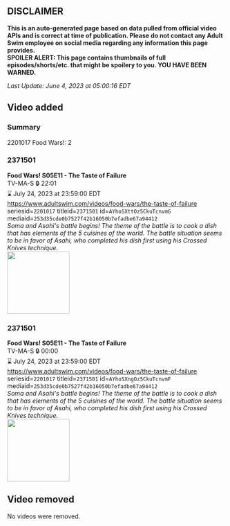 ## DISCLAIMER
**This is an auto-generated page based on data pulled from official video APIs and is correct at time of publication. Please do not contact any Adult Swim employee on social media regarding any information this page provides.**  
**SPOILER ALERT: This page contains thumbnails of full episodes/shorts/etc. that might be spoilery to you. YOU HAVE BEEN WARNED.**  

_Last Update: June 4, 2023 at 05:00:16 EDT_
## Video added
### Summary
2201017 Food Wars!: 2  
### 2371501
**Food Wars! S05E11 - The Taste of Failure**  
TV-MA-S 🔒 22:01  
⌛ July 24, 2023 at 23:59:00 EDT  
https://www.adultswim.com/videos/food-wars/the-taste-of-failure  
seriesid=`2201017` titleid=`2371501` id=`AYhoSXttOz5CkuTcnvmG` mediaid=`253d35cde0b7527f42b16050b7efadbe67a94412`  
_Soma and Asahi's battle begins! The theme of the battle is to cook a dish that has elements of the 5 cuisines of the world. The battle situation seems to be in favor of Asahi, who completed his dish first using his Crossed Knives technique._  
<a href="https://media.cdn.adultswim.com/uploads/20230603/thumbnails/2_23631113145-aslogothumbnail.png"><img src="https://media.cdn.adultswim.com/uploads/20230603/thumbnails/2_23631113145-aslogothumbnail.png" height="144px" /></a>
### 2371501
**Food Wars! S05E11 - The Taste of Failure**  
TV-MA-S 🔒 00:00  
⌛ July 24, 2023 at 23:59:00 EDT  
https://www.adultswim.com/videos/food-wars/the-taste-of-failure  
seriesid=`2201017` titleid=`2371501` id=`AYhoSXngOz5CkuTcnvmF` mediaid=`253d35cde0b7527f42b16050b7efadbe67a94412`  
_Soma and Asahi's battle begins! The theme of the battle is to cook a dish that has elements of the 5 cuisines of the world. The battle situation seems to be in favor of Asahi, who completed his dish first using his Crossed Knives technique._  
<a href="https://media.cdn.adultswim.com/uploads/20230603/thumbnails/2_23631113312-aslogothumbnail.png"><img src="https://media.cdn.adultswim.com/uploads/20230603/thumbnails/2_23631113312-aslogothumbnail.png" height="144px" /></a>
## Video removed
No videos were removed.  
